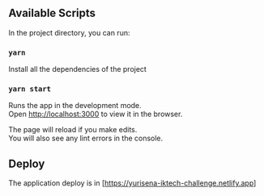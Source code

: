 ## Available Scripts

In the project directory, you can run:

### `yarn`

Install all the dependencies of the project
### `yarn start`

Runs the app in the development mode.\
Open [http://localhost:3000](http://localhost:3000) to view it in the browser.

The page will reload if you make edits.\
You will also see any lint errors in the console.

## Deploy

The application deploy is in [https://yurisena-iktech-challenge.netlify.app]